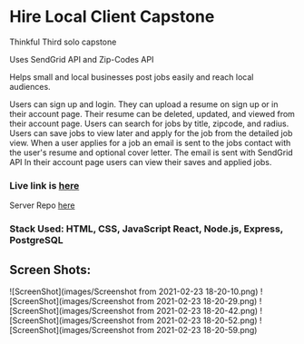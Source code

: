 # Hire Local Client Capstone
Thinkful Third solo capstone

Uses SendGrid API and Zip-Codes API

Helps small and local businesses post jobs easily and reach local audiences. 

Users can sign up and login. They can upload a resume on sign up or in their account page. Their resume can be deleted, updated, and viewed from their account page.
Users can search for jobs by title, zipcode, and radius. Users can save jobs to view later and apply for the job from the detailed job view. 
When a user applies for a job an email is sent to the jobs contact with the user's resume and optional cover letter. The email is sent with SendGrid API
In their account page users can view their saves and applied jobs. 

### Live link is [here](https://hire-local-client.vercel.app/register)

Server Repo [here](https://github.com/rhammock1/hire-local-server)

### Stack Used: HTML, CSS, JavaScript React, Node.js, Express, PostgreSQL

## Screen Shots:

![ScreenShot](images/Screenshot from 2021-02-23 18-20-10.png)
![ScreenShot](images/Screenshot from 2021-02-23 18-20-29.png)
![ScreenShot](images/Screenshot from 2021-02-23 18-20-42.png)
![ScreenShot](images/Screenshot from 2021-02-23 18-20-52.png)
![ScreenShot](images/Screenshot from 2021-02-23 18-20-59.png)